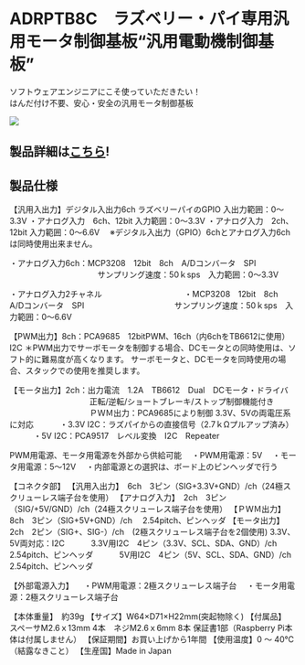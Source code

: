 # ADRPTB8C　ラズベリー・パイ専用汎用モータ制御基板“汎用電動機制御基板”

ソフトウェアエンジニアにこそ使っていただきたい！  
はんだ付け不要、安心・安全の汎用モータ制御基板  

![](http://btoshop.jp/wp-content/uploads/sites/3/2017/08/WP-%E8%A3%BD%E5%93%81%E7%B4%B9%E4%BB%8BM29-ADRPTB8C.png)  

## 製品詳細は[こちら](https://bit-trade-one.co.jp/product/module/adrptb8c/)!

## 製品仕様
【汎用入出力】デジタル入出力6ch ラズベリーパイのGPIO 入出力範囲：0～3.3V
・アナログ入力　6ch、12bit 入力範囲：0～3.3V  ・アナログ入力　2ch、12bit 入力範囲：0～6.6V
　※デジタル入出力（GPIO）6chとアナログ入力6chは同時使用出来ません。

・アナログ入力6ch：MCP3208　12bit　8ch　A/Dコンバータ　SPI
　　　　　　　　　　　サンプリング速度：50ｋsps　入力範囲：0～3.3V

・アナログ入力2チャネル
　　　　　　　　　　・MCP3208　12bit　8ch　A/Dコンバータ　SPI
　　　　　　　　　　　サンプリング速度：50ｋsps　入力範囲：0～6.6V

【PWM出力】8ch：PCA9685　12bitPWM、16ch（内6chをTB6612に使用）I2C
＊PWM出力でサーボモータを制御する場合、DCモータとの同時使用は、ソフト的に難易度が高くなります。
サーボモータと、DCモータを同時使用の場合、スタックでの使用を推奨します。

【モータ出力】2ch：出力電流　1.2A　TB6612　Dual　DCモータ・ドライバ
　　　　　　　　　　正転/逆転/ショートブレーキ/ストップ制御機能付き
　　　　　　　　　　ＰＷＭ出力：PCA9685により制御
3.3V、5Vの両電圧系に対応
　　　・3.3V  I2C：ラズパイからの直接信号（2.7ｋΩプルアップ済み）
　　　・5V  I2C：PCA9517　レベル変換　I2C　Repeater

PWM用電源、モータ用電源を外部から供給可能
　・PWM用電源：5V
　・モータ用電源：5～12V
　・内部電源との選択は、ボード上のピンヘッダで行う

【コネクタ部】
【汎用入出力】　6ch　3ピン（SIG+3.3V+GND）/ch（24極スクリューレス端子台を使用）
【アナログ入力】　2ch　3ピン（SIG/+5V/GND）/ch（24極スクリューレス端子台を使用）
【ＰＷＭ出力】　8ch　3ピン（SIG+5V+GND）/ch 　2.54pitch、ピンヘッダ
【モータ出力】　2ch　2ピン（SIG+、SIG-）/ch　(2極スクリューレス端子台を2個使用)
3.3V、5V両対応：I2C
　　　3.3V用I2C　4ピン（3.3V、SCL、SDA、GND）/ch　2.54pitch、ピンヘッダ
　　　5V用I2C　4ピン（5V、SCL、SDA、GND）/ch　2.54pitch、ピンヘッダ

【外部電源入力】
　・PWM用電源：2極スクリューレス端子台
　・モータ用電源：2極スクリューレス端子台

【本体重量】　約39g
【サイズ】W64×D71×H22mm(突起物除く)
【付属品】　　スペーサM2.6ｘ13mm 4本　ネジM2.6ｘ6mm 8本    保証書1部（Raspberry Pi本体は付属しません）
【保証期間】お買い上げから1年間
【使用温度】0 ～ 40℃（結露なきこと）
【生産国】Made in Japan